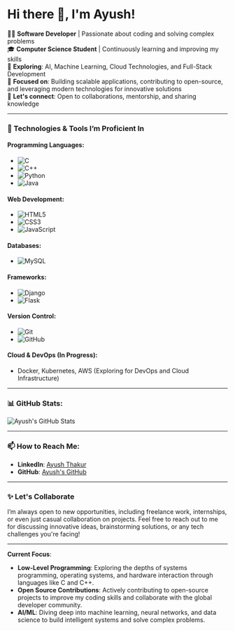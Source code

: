 # Hi there 👋, I'm Ayush!

👨‍💻 **Software Developer** | Passionate about coding and solving complex problems  
🎓 **Computer Science Student** | Continuously learning and improving my skills  
🌱 **Exploring**: AI, Machine Learning, Cloud Technologies, and Full-Stack Development  
🚀 **Focused on**: Building scalable applications, contributing to open-source, and leveraging modern technologies for innovative solutions  
💬 **Let's connect**: Open to collaborations, mentorship, and sharing knowledge  

---

### 🚀 Technologies & Tools I’m Proficient In

#### **Programming Languages:**
- ![C](https://img.shields.io/badge/-C-black?logo=c&logoColor=white&style=for-the-badge)
- ![C++](https://img.shields.io/badge/-C++-blue?logo=cplusplus&logoColor=white&style=for-the-badge)
- ![Python](https://img.shields.io/badge/-Python-blue?logo=python&logoColor=white&style=for-the-badge)
- ![Java](https://img.shields.io/badge/-Java-red?logo=java&logoColor=white&style=for-the-badge)

#### **Web Development:**
- ![HTML5](https://img.shields.io/badge/-HTML5-orange?logo=html5&logoColor=white&style=for-the-badge)
- ![CSS3](https://img.shields.io/badge/-CSS3-blue?logo=css3&logoColor=white&style=for-the-badge)
- ![JavaScript](https://img.shields.io/badge/-JavaScript-yellow?logo=javascript&logoColor=white&style=for-the-badge)

#### **Databases:**
- ![MySQL](https://img.shields.io/badge/-MySQL-blue?logo=mysql&logoColor=white&style=for-the-badge)

#### **Frameworks:**
- ![Django](https://img.shields.io/badge/-Django-green?logo=django&logoColor=white&style=for-the-badge)
- ![Flask](https://img.shields.io/badge/-Flask-darkblue?logo=flask&logoColor=white&style=for-the-badge)

#### **Version Control:**
- ![Git](https://img.shields.io/badge/-Git-black?logo=git&logoColor=white&style=for-the-badge)
- ![GitHub](https://img.shields.io/badge/-GitHub-lightgrey?logo=github&logoColor=white&style=for-the-badge)

#### **Cloud & DevOps (In Progress):**
- Docker, Kubernetes, AWS (Exploring for DevOps and Cloud Infrastructure)

---

### 📊 GitHub Stats:
![Ayush's GitHub Stats](https://github-readme-stats.vercel.app/api?username=your-github-username&show_icons=true&hide_title=true&count_private=true&hide=prs)

---

### 📫 How to Reach Me:
- **LinkedIn**: [Ayush Thakur](https://www.linkedin.com/in/a-143-t)
- **GitHub**: [Ayush's GitHub](https://github.com/iayush-2005)

---

### ✨ **Let's Collaborate**
I’m always open to new opportunities, including freelance work, internships, or even just casual collaboration on projects. Feel free to reach out to me for discussing innovative ideas, brainstorming solutions, or any tech challenges you're facing!

---

**Current Focus**:  
- **Low-Level Programming**: Exploring the depths of systems programming, operating systems, and hardware interaction through languages like C and C++.  
- **Open Source Contributions**: Actively contributing to open-source projects to improve my coding skills and collaborate with the global developer community.  
- **AI/ML**: Diving deep into machine learning, neural networks, and data science to build intelligent systems and solve complex problems.
